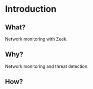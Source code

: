 # Introduction

## What?

Network monitoring with Zeek.

## Why?

Network monitoring and threat detection.

## How?





